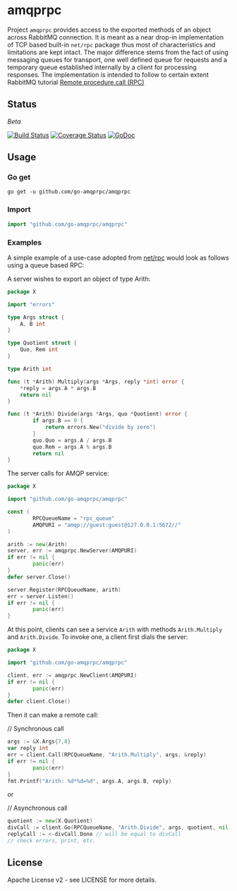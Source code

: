 # amqprpc

Project `amqprpc` provides access to the exported methods of an object across 
RabbitMQ connection. It is meant as a near drop-in implementation of TCP based
built-in `net/rpc` package thus most of characteristics and limitations are
kept intact. The major difference stems from the fact of using messaging 
queues for transport, one well defined queue for requests and a temporary
queue established internally by a client for processing responses. The 
implementation is intended to follow to certain extent RabbitMQ tutorial 
[Remote procedure call (RPC)](http://www.rabbitmq.com/tutorials/tutorial-six-go.html)


## Status

*Beta*

[![Build Status](https://travis-ci.org/go-amqprpc/amqprpc.svg?branch=master)](https://travis-ci.org/go-amqprpc/amqprpc) [![Coverage Status](https://coveralls.io/repos/github/go-amqprpc/amqprpc/badge.svg?branch=master)](https://coveralls.io/github/go-amqprpc/amqprpc?branch=master) [![GoDoc](https://godoc.org/github.com/go-amqprpc/amqprpc?status.svg)](https://godoc.org/github.com/go-amqprpc/amqprpc)


## Usage

### Go get

~~~
go get -u github.com/go-amqprpc/amqprpc
~~~

### Import

~~~go
import "github.com/go-amqprpc/amqprpc"
~~~

### Examples


A simple example of a use-case adopted from [net/rpc](https://golang.org/pkg/net/rpc/)
would look as follows using a queue based RPC:

A server wishes to export an object of type Arith:

~~~go
package X

import "errors"

type Args struct {
	A, B int
}

type Quotient struct {
	Quo, Rem int
}

type Arith int

func (t *Arith) Multiply(args *Args, reply *int) error {
	*reply = args.A * args.B
	return nil
}

func (t *Arith) Divide(args *Args, quo *Quotient) error {
        if args.B == 0 {
            return errors.New("divide by zero")
        }
        quo.Quo = args.A / args.B
        quo.Rem = args.A % args.B
        return nil
}
~~~

The server calls for AMQP service:

~~~go
package X

import "github.com/go-amqprpc/amqprpc"

const (
        RPCQueueName = "rpc_queue"
        AMQPURI = "amqp://guest:guest@127.0.0.1:5672//"
)

arith := new(Arith)
server, err := amqprpc.NewServer(AMQPURI)
if err != nil {
        panic(err)
}
defer server.Close()

server.Register(RPCQueueName, arith)
err = server.Listen()
if err != nil {
        panic(err)
}
~~~

At this point, clients can see a service `Arith` with methods `Arith.Multiply` and `Arith.Divide`. 
To invoke one, a client first dials the server:

~~~go
package X

import "github.com/go-amqprpc/amqprpc"

client, err := amqprpc.NewClient(AMQPURI)
if err != nil {
        panic(err)
}
defer client.Close()
~~~

Then it can make a remote call:

// Synchronous call

~~~go
args := &X.Args{7,8}
var reply int
err = client.Call(RPCQueueName, "Arith.Multiply", args, &reply)
if err != nil {
        panic(err)
}
fmt.Printf("Arith: %d*%d=%d", args.A, args.B, reply)
~~~

or

// Asynchronous call

~~~go
quotient := new(X.Quotient)
divCall := client.Go(RPCQueueName, "Arith.Divide", args, quotient, nil)
replyCall := <-divCall.Done	// will be equal to divCall
// check errors, print, etc.
~~~


## License

Apache License v2 - see LICENSE for more details.
